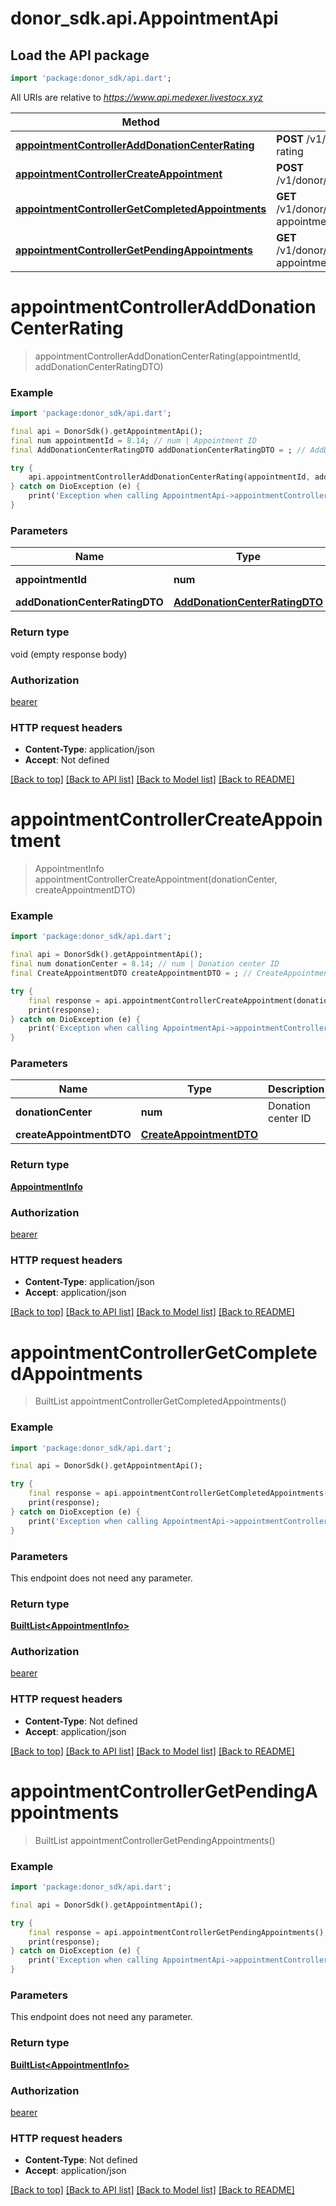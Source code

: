 # donor_sdk.api.AppointmentApi

## Load the API package
```dart
import 'package:donor_sdk/api.dart';
```

All URIs are relative to *https://www.api.medexer.livestocx.xyz*

Method | HTTP request | Description
------------- | ------------- | -------------
[**appointmentControllerAddDonationCenterRating**](AppointmentApi.md#appointmentcontrolleradddonationcenterrating) | **POST** /v1/donor/appointment/add-rating | 
[**appointmentControllerCreateAppointment**](AppointmentApi.md#appointmentcontrollercreateappointment) | **POST** /v1/donor/appointment/create | 
[**appointmentControllerGetCompletedAppointments**](AppointmentApi.md#appointmentcontrollergetcompletedappointments) | **GET** /v1/donor/appointment/completed-appointments | 
[**appointmentControllerGetPendingAppointments**](AppointmentApi.md#appointmentcontrollergetpendingappointments) | **GET** /v1/donor/appointment/pending-appointments | 


# **appointmentControllerAddDonationCenterRating**
> appointmentControllerAddDonationCenterRating(appointmentId, addDonationCenterRatingDTO)



### Example
```dart
import 'package:donor_sdk/api.dart';

final api = DonorSdk().getAppointmentApi();
final num appointmentId = 8.14; // num | Appointment ID
final AddDonationCenterRatingDTO addDonationCenterRatingDTO = ; // AddDonationCenterRatingDTO | 

try {
    api.appointmentControllerAddDonationCenterRating(appointmentId, addDonationCenterRatingDTO);
} catch on DioException (e) {
    print('Exception when calling AppointmentApi->appointmentControllerAddDonationCenterRating: $e\n');
}
```

### Parameters

Name | Type | Description  | Notes
------------- | ------------- | ------------- | -------------
 **appointmentId** | **num**| Appointment ID | 
 **addDonationCenterRatingDTO** | [**AddDonationCenterRatingDTO**](AddDonationCenterRatingDTO.md)|  | 

### Return type

void (empty response body)

### Authorization

[bearer](../README.md#bearer)

### HTTP request headers

 - **Content-Type**: application/json
 - **Accept**: Not defined

[[Back to top]](#) [[Back to API list]](../README.md#documentation-for-api-endpoints) [[Back to Model list]](../README.md#documentation-for-models) [[Back to README]](../README.md)

# **appointmentControllerCreateAppointment**
> AppointmentInfo appointmentControllerCreateAppointment(donationCenter, createAppointmentDTO)



### Example
```dart
import 'package:donor_sdk/api.dart';

final api = DonorSdk().getAppointmentApi();
final num donationCenter = 8.14; // num | Donation center ID
final CreateAppointmentDTO createAppointmentDTO = ; // CreateAppointmentDTO | 

try {
    final response = api.appointmentControllerCreateAppointment(donationCenter, createAppointmentDTO);
    print(response);
} catch on DioException (e) {
    print('Exception when calling AppointmentApi->appointmentControllerCreateAppointment: $e\n');
}
```

### Parameters

Name | Type | Description  | Notes
------------- | ------------- | ------------- | -------------
 **donationCenter** | **num**| Donation center ID | 
 **createAppointmentDTO** | [**CreateAppointmentDTO**](CreateAppointmentDTO.md)|  | 

### Return type

[**AppointmentInfo**](AppointmentInfo.md)

### Authorization

[bearer](../README.md#bearer)

### HTTP request headers

 - **Content-Type**: application/json
 - **Accept**: application/json

[[Back to top]](#) [[Back to API list]](../README.md#documentation-for-api-endpoints) [[Back to Model list]](../README.md#documentation-for-models) [[Back to README]](../README.md)

# **appointmentControllerGetCompletedAppointments**
> BuiltList<AppointmentInfo> appointmentControllerGetCompletedAppointments()



### Example
```dart
import 'package:donor_sdk/api.dart';

final api = DonorSdk().getAppointmentApi();

try {
    final response = api.appointmentControllerGetCompletedAppointments();
    print(response);
} catch on DioException (e) {
    print('Exception when calling AppointmentApi->appointmentControllerGetCompletedAppointments: $e\n');
}
```

### Parameters
This endpoint does not need any parameter.

### Return type

[**BuiltList&lt;AppointmentInfo&gt;**](AppointmentInfo.md)

### Authorization

[bearer](../README.md#bearer)

### HTTP request headers

 - **Content-Type**: Not defined
 - **Accept**: application/json

[[Back to top]](#) [[Back to API list]](../README.md#documentation-for-api-endpoints) [[Back to Model list]](../README.md#documentation-for-models) [[Back to README]](../README.md)

# **appointmentControllerGetPendingAppointments**
> BuiltList<AppointmentInfo> appointmentControllerGetPendingAppointments()



### Example
```dart
import 'package:donor_sdk/api.dart';

final api = DonorSdk().getAppointmentApi();

try {
    final response = api.appointmentControllerGetPendingAppointments();
    print(response);
} catch on DioException (e) {
    print('Exception when calling AppointmentApi->appointmentControllerGetPendingAppointments: $e\n');
}
```

### Parameters
This endpoint does not need any parameter.

### Return type

[**BuiltList&lt;AppointmentInfo&gt;**](AppointmentInfo.md)

### Authorization

[bearer](../README.md#bearer)

### HTTP request headers

 - **Content-Type**: Not defined
 - **Accept**: application/json

[[Back to top]](#) [[Back to API list]](../README.md#documentation-for-api-endpoints) [[Back to Model list]](../README.md#documentation-for-models) [[Back to README]](../README.md)

